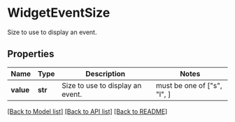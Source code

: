 # WidgetEventSize

Size to use to display an event.
## Properties
Name | Type | Description | Notes
------------ | ------------- | ------------- | -------------
**value** | **str** | Size to use to display an event. |  must be one of ["s", "l", ]

[[Back to Model list]](README.md#documentation-for-models) [[Back to API list]](README.md#documentation-for-api-endpoints) [[Back to README]](README.md)


